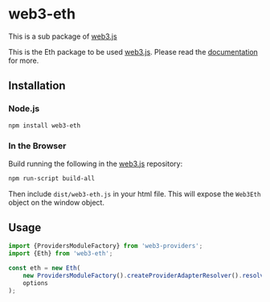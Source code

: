 # web3-eth

This is a sub package of [web3.js][repo]

This is the Eth package to be used [web3.js][repo].
Please read the [documentation][docs] for more.

## Installation

### Node.js

```bash
npm install web3-eth
```

### In the Browser

Build running the following in the [web3.js][repo] repository:

```bash
npm run-script build-all
```

Then include `dist/web3-eth.js` in your html file.
This will expose the `Web3Eth` object on the window object.


## Usage

```js
import {ProvidersModuleFactory} from 'web3-providers';
import {Eth} from 'web3-eth';

const eth = new Eth(
    new ProvidersModuleFactory().createProviderAdapterResolver().resolve('http://127.0.0.1:4546'),
    options
);
```


[docs]: http://web3js.readthedocs.io/en/1.0/
[repo]: https://github.com/ethereum/web3.js


